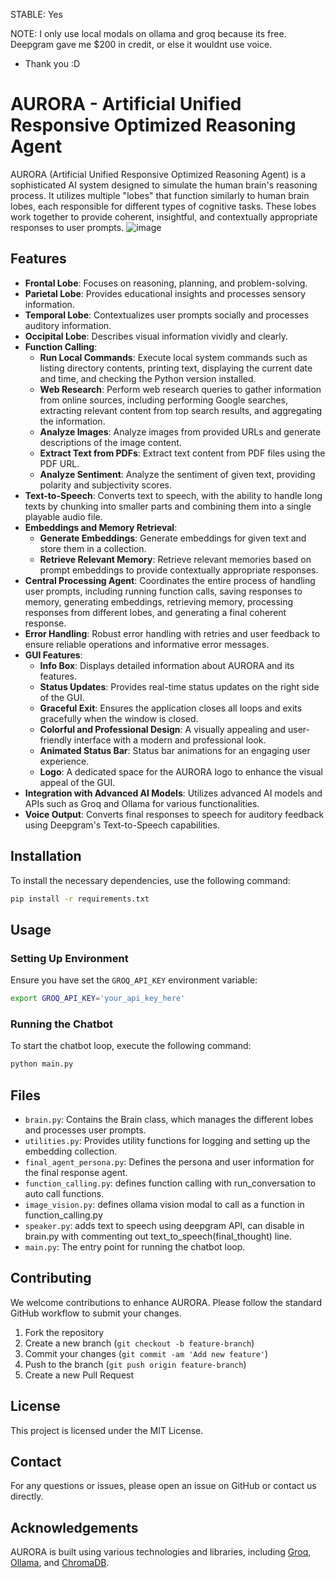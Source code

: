 STABLE: Yes

NOTE: I only use local modals on ollama and groq because its free. Deepgram gave me $200 in credit, or else it wouldnt use voice.
- Thank you :D
# AURORA - Artificial Unified Responsive Optimized Reasoning Agent

AURORA (Artificial Unified Responsive Optimized Reasoning Agent) is a sophisticated AI system designed to simulate the human brain's reasoning process. It utilizes multiple "lobes" that function similarly to human brain lobes, each responsible for different types of cognitive tasks. These lobes work together to provide coherent, insightful, and contextually appropriate responses to user prompts.
![image](https://github.com/Drlordbasil/AURORA/assets/126736516/22d9ea6e-11e4-483a-9d50-6d61180c1031)

## Features

- **Frontal Lobe**: Focuses on reasoning, planning, and problem-solving.
- **Parietal Lobe**: Provides educational insights and processes sensory information.
- **Temporal Lobe**: Contextualizes user prompts socially and processes auditory information.
- **Occipital Lobe**: Describes visual information vividly and clearly.
- **Function Calling**:
  - **Run Local Commands**: Execute local system commands such as listing directory contents, printing text, displaying the current date and time, and checking the Python version installed.
  - **Web Research**: Perform web research queries to gather information from online sources, including performing Google searches, extracting relevant content from top search results, and aggregating the information.
  - **Analyze Images**: Analyze images from provided URLs and generate descriptions of the image content.
  - **Extract Text from PDFs**: Extract text content from PDF files using the PDF URL.
  - **Analyze Sentiment**: Analyze the sentiment of given text, providing polarity and subjectivity scores.
- **Text-to-Speech**: Converts text to speech, with the ability to handle long texts by chunking into smaller parts and combining them into a single playable audio file.
- **Embeddings and Memory Retrieval**:
  - **Generate Embeddings**: Generate embeddings for given text and store them in a collection.
  - **Retrieve Relevant Memory**: Retrieve relevant memories based on prompt embeddings to provide contextually appropriate responses.
- **Central Processing Agent**: Coordinates the entire process of handling user prompts, including running function calls, saving responses to memory, generating embeddings, retrieving memory, processing responses from different lobes, and generating a final coherent response.
- **Error Handling**: Robust error handling with retries and user feedback to ensure reliable operations and informative error messages.
- **GUI Features**:
  - **Info Box**: Displays detailed information about AURORA and its features.
  - **Status Updates**: Provides real-time status updates on the right side of the GUI.
  - **Graceful Exit**: Ensures the application closes all loops and exits gracefully when the window is closed.
  - **Colorful and Professional Design**: A visually appealing and user-friendly interface with a modern and professional look.
  - **Animated Status Bar**: Status bar animations for an engaging user experience.
  - **Logo**: A dedicated space for the AURORA logo to enhance the visual appeal of the GUI.
- **Integration with Advanced AI Models**: Utilizes advanced AI models and APIs such as Groq and Ollama for various functionalities.
- **Voice Output**: Converts final responses to speech for auditory feedback using Deepgram's Text-to-Speech capabilities.


## Installation

To install the necessary dependencies, use the following command:

```bash
pip install -r requirements.txt
```

## Usage

### Setting Up Environment

Ensure you have set the `GROQ_API_KEY` environment variable:

```bash
export GROQ_API_KEY='your_api_key_here'
```

### Running the Chatbot

To start the chatbot loop, execute the following command:

```bash
python main.py
```

## Files

- `brain.py`: Contains the Brain class, which manages the different lobes and processes user prompts.
- `utilities.py`: Provides utility functions for logging and setting up the embedding collection.
- `final_agent_persona.py`: Defines the persona and user information for the final response agent.
- `function_calling.py`: defines function calling with run_conversation to auto call functions.
- `image_vision.py`: defines ollama vision modal to call as a function in function_calling.py
- `speaker.py`: adds text to speech using deepgram API, can disable in brain.py with commenting out text_to_speech(final_thought) line.
- `main.py`: The entry point for running the chatbot loop.

## Contributing

We welcome contributions to enhance AURORA. Please follow the standard GitHub workflow to submit your changes.

1. Fork the repository
2. Create a new branch (`git checkout -b feature-branch`)
3. Commit your changes (`git commit -am 'Add new feature'`)
4. Push to the branch (`git push origin feature-branch`)
5. Create a new Pull Request

## License

This project is licensed under the MIT License.

## Contact

For any questions or issues, please open an issue on GitHub or contact us directly.
## Acknowledgements

AURORA is built using various technologies and libraries, including [Groq](https://console.groq.com/docs/models), [Ollama](https://github.com/ollama/ollama), and [ChromaDB](https://github.com/chroma-core/chroma).

